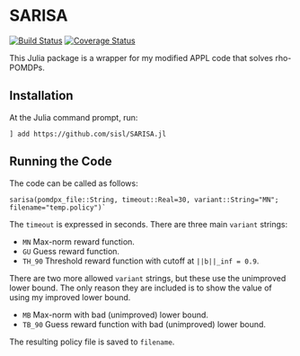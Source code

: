 # SARISA
[![Build Status](https://travis-ci.org/sisl/SARISA.jl.svg?branch=master)](https://travis-ci.org/sisl/SARISA.jl)
[![Coverage Status](https://coveralls.io/repos/sisl/SARISA.jl/badge.svg?branch=master&service=github)](https://coveralls.io/github/sisl/SARISA.jl?branch=master)

This Julia package is a wrapper for my modified APPL code that solves rho-POMDPs.

## Installation

At the Julia command prompt, run:
```
] add https://github.com/sisl/SARISA.jl
```

## Running the Code

The code can be called as follows:
```
sarisa(pomdpx_file::String, timeout::Real=30, variant::String="MN"; filename="temp.policy")`
```

The `timeout` is expressed in seconds. There are three main `variant` strings:

* `MN`		Max-norm reward function.
* `GU`		Guess reward function.
* `TH_90`	Threshold reward function with cutoff at `||b||_inf = 0.9`.

There are two more allowed `variant` strings, but these use the unimproved lower bound. The only reason they are included is to show the value of using my improved lower bound.

* `MB`		Max-norm with bad (unimproved) lower bound.
* `TB_90`	Guess reward function with bad (unimproved) lower bound.

The resulting policy file is saved to `filename`.
